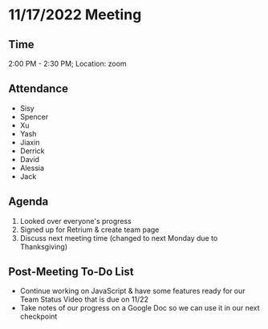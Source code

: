 # 11/17/2022 Meeting 

## Time
2:00 PM - 2:30 PM; Location: zoom 

## Attendance
- Sisy
- Spencer
- Xu
- Yash
- Jiaxin
- Derrick
- David
- Alessia
- Jack 

## Agenda
1. Looked over everyone's progress
2. Signed up for Retrium & create team page
3. Discuss next meeting time (changed to next Monday due to Thanksgiving)

## Post-Meeting To-Do List
- Continue working on JavaScript & have some features ready for our Team Status Video that is due on 11/22
- Take notes of our progress on a Google Doc so we can use it in our next checkpoint
